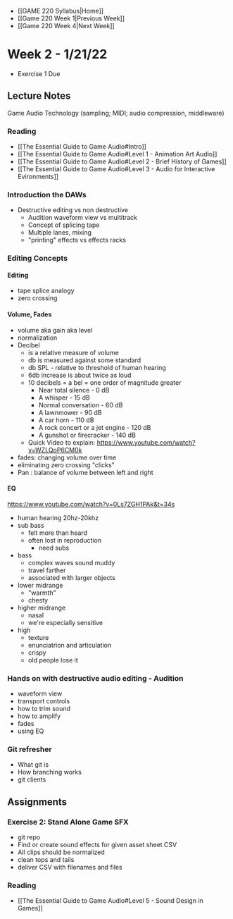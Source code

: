 - [[GAME 220 Syllabus|Home]]
- [[Game 220 Week 1|Previous Week]]
- [[Game 220 Week 4|Next Week]]

# Week 2 - 1/21/22
- Exercise 1 Due

## Lecture Notes
Game Audio Technology (sampling; MIDI; audio compression, middleware)

### Reading
- [[The Essential Guide to Game Audio#Intro]]
- [[The Essential Guide to Game Audio#Level 1 - Animation Art Audio]]
- [[The Essential Guide to Game Audio#Level 2 - Brief History of Games]]
- [[The Essential Guide to Game Audio#Level 3 - Audio for Interactive Evironments]]

### Introduction the DAWs
- Destructive editing vs non destructive
	- Audition waveform view vs multitrack
	- Concept of splicing tape
	- Multiple lanes, mixing
	- "printing" effects vs effects racks

### Editing Concepts
#### Editing
- tape splice analogy
- zero crossing

#### Volume, Fades
- volume aka gain aka level
- normalization
- Decibel
	- is a relative measure of volume
	- db is measured against some standard
	- db SPL - relative to threshold of human hearing
	- 6db increase is about twice as loud
	- 10 decibels = a bel = one order of magnitude greater
		-   Near total silence - 0 dB
		-   A whisper - 15 dB
		-   Normal conversation - 60 dB
		-   A lawnmower - 90 dB
		-   A car horn - 110 dB
		-   A rock concert or a jet engine - 120 dB
		-   A gunshot or firecracker - 140 dB
	- Quick Video to explain: https://www.youtube.com/watch?v=WZLQoP6CM0k
- fades: changing volume over time
- eliminating zero crossing "clicks"
- Pan : balance of volume between left and right

#### EQ 
https://www.youtube.com/watch?v=0Ls7ZGH1PAk&t=34s
- human hearing 20hz-20khz
- sub bass 
	- felt more than heard
	- often lost in reproduction
	  - need subs
- bass
	- complex waves sound muddy
	- travel farther
    - associated with larger objects
- lower midrange
	- "warmth"
	- chesty
- higher midrange
	- nasal
	- we're especially sensitive
- high
	- texture
	- enunciatrion and articulation
	- crispy
	- old people lose it 

### Hands on with destructive audio editing - Audition
- waveform view
- transport controls
- how to trim sound
- how to amplify
- fades
- using EQ

### Git refresher
- What git is
- How branching works
- git clients

## Assignments
### Exercise 2: Stand Alone Game SFX
- git repo
- Find or create sound effects for given asset sheet CSV
- All clips should be normalized
- clean tops and tails
- deliver CSV with filenames and files

### Reading
- [[The Essential Guide to Game Audio#Level 5 - Sound Design in Games]]